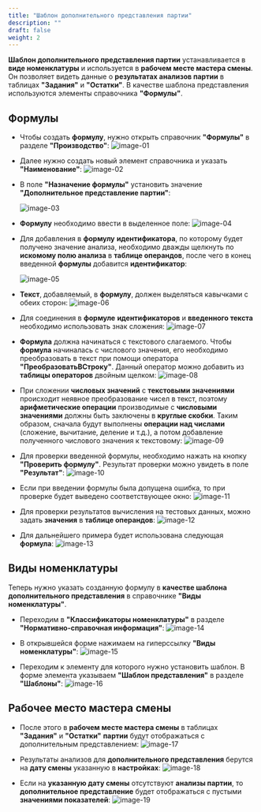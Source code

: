 ```yaml
---
title: "Шаблон дополнительного представления партии"
description: ""
draft: false
weight: 2
---
```


**Шаблон дополнительного представления партии** устанавливается в **виде номенклатуры** и используется в **рабочем месте мастера смены**. Он позволяет видеть данные о **результатах анализов партии** в таблицах **"Задания"** и **"Остатки"**. В качестве шаблона представления используются элементы справочника **"Формулы"**.

## Формулы

-   Чтобы создать **формулу**, нужно открыть справочник **"Формулы"** в разделе **"Производство"**:
    ![image-01](image-01.png)
    
-   Далее нужно создать новый элемент справочника и указать **"Наименование"**:
    ![image-02](image-02.png)

-   В поле **"Назначение формулы"** установить значение **"Дополнительное представление партии"**:
  
    ![image-03](image-03.png)
    
-   **Формулу** необходимо ввести в выделенное поле:
    ![image-04](image-04.png)
    
-   Для добавления в **формулу** **идентификатора**, по которому будет получено значение анализа, необходимо дважды щелкнуть по **искомому полю анализа** в **таблице операндов**, после чего в конец введенной **формулы** добавится **идентификатор**:
    
    ![image-05](image-05.png)
    
-   **Текст**, добавляемый, в **формулу**, должен выделяться кавычками с обеих сторон:
    ![image-06](image-06.png)

-   Для соединения в **формуле** **идентификаторов** и **введенного текста** необходимо использовать знак сложения:
    ![image-07](image-07.png)

-   **Формула** должна начинаться с текстового слагаемого. Чтобы **формула** начиналась с числового значения, его необходимо преобразовать в текст при помощи оператора **"ПреобразоватьВСтроку"**. Данный оператор можно добавить из **таблицы операторов** двойным щелком:
    ![image-08](image-08.png)

    
-   При сложении **числовых значений** с **текстовыми значениями** происходит неявное преобразование чисел в текст, поэтому **арифметические операции** производимые с **числовыми значениями** должны быть заключены в **круглые скобки**. Таким образом, сначала будут выполнены **операции над числами** (сложение, вычитание, деление и т.д.), а потом добавление полученного числового значения к текстовому:
    ![image-09](image-09.png)
    
-   Для проверки введенной формулы, необходимо нажать на кнопку **"Проверить формулу"**. Результат проверки можно увидеть в поле **"Результат"**:
    ![image-10](image-10.png)
        
-   Если при введении формулы была допущена ошибка, то при проверке будет выведено соответствующее окно:
    ![image-11](image-11.png)
    
-   Для проверки результатов вычисления на тестовых данных, можно задать **значения** в **таблице операндов**:
    ![image-12](image-12.png)

-   Для дальнейшего примера будет использована следующая **формула**:
    ![image-13](image-13.png)
    
## Виды номенклатуры

Теперь нужно указать созданную формулу в **качестве шаблона дополнительного представления** в справочнике **"Виды номенклатуры"**.

-   Переходим в **"Классификаторы номенклатуры"** в разделе **"Нормативно-справочная информация"**:
    ![image-14](image-14.png)

-   В открывшейся форме нажимаем на гиперссылку **"Виды номенклатуры"**:
    ![image-15](image-15.png)

-   Переходим к элементу для которого нужно установить шаблон. В форме элемента указываем **"Шаблон представления"** в разделе **"Шаблоны"**:
    ![image-16](image-16.png)

## Рабочее место мастера смены

-   После этого в **рабочем месте мастера смены** в таблицах **"Задания"** и **"Остатки"** **партии** будут отображаться с дополнительным представлением:
    ![image-17](image-17.png)

-   Результаты анализов для **дополнительного представления** берутся на **дату смены** указанную в **настройках**:
    ![image-18](image-18.png)

-   Если на **указанную дату смены** отсутствуют **анализы партии**, то **дополнительное представление** будет отображаться с пустыми **значениями показателей**:
    ![image-19](image-19.png)
